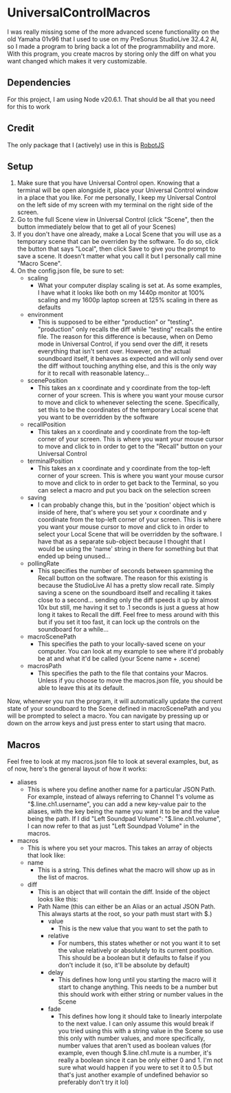 # UniversalControlMacros
I was really missing some of the more advanced scene functionality on the old Yamaha 01v96 that I used to use on my PreSonus StudioLive 32.4.2 AI, so I made a program to bring back a lot of the programmability and more. With this program, you create macros by storing only the diff on what you want changed which makes it very customizable.

## Dependencies
For this project, I am using Node v20.6.1. That should be all that you need for this to work

## Credit
The only package that I (actively) use in this is [RobotJS](https://robotjs.io/docs/syntax)

## Setup
1. Make sure that you have Universal Control open. Knowing that a terminal will be open alongside it, place your Universal Control window in a place that you like. For me personally, I keep my Universal Control on the left side of my screen with my terminal on the right side of the screen.
2. Go to the full Scene view in Universal Control (click "Scene", then the button immediately below that to get all of your Scenes)
3. If you don't have one already, make a Local Scene that you will use as a temporary scene that can be overriden by the software. To do so, click the button that says "Local", then click Save to give you the prompt to save a scene. It doesn't matter what you call it but I personally call mine "Macro Scene".
5. On the config.json file, be sure to set:
   * scaling
       * What your computer display scaling is set at. As some examples, I have what it looks like both on my 1440p monitor at 100% scaling and my 1600p laptop screen at 125% scaling in there as defaults
   * environment
       * This is supposed to be either "production" or "testing". "production" only recalls the diff while "testing" recalls the entire file. The reason for this difference is because, when on Demo mode in Universal Control, if you send over the diff, it resets everything that isn't sent over. However, on the actual soundboard itself, it behaves as expected and will only send over the diff without touching anything else, and this is the only way for it to recall with reasonable latency...
   * scenePosition
       * This takes an x coordinate and y coordinate from the top-left corner of your screen. This is where you want your mouse cursor to move and click to whenever selecting the scene. Specifically, set this to be the coordinates of the temporary Local scene that you want to be overridden by the software
   * recallPosition
       * This takes an x coordinate and y coordinate from the top-left corner of your screen. This is where you want your mouse cursor to move and click to in order to get to the "Recall" button on your Universal Control
   * terminalPosition
       * This takes an x coordinate and y coordinate from the top-left corner of your screen. This is where you want your mouse cursor to move and click to in order to get back to the Terminal, so you can select a macro and put you back on the selection screen
   * saving
       * I can probably change this, but in the 'position' object which is inside of here, that's where you set your x coordinate and y coordinate from the top-left corner of your screen. This is where you want your mouse cursor to move and click to in order to select your Local Scene that will be overridden by the software. I have that as a separate sub-object because I thought that I would be using the 'name' string in there for something but that ended up being unused...
   * pollingRate
       * This specifies the number of seconds between spamming the Recall button on the software. The reason for this existing is because the StudioLive AI has a pretty slow recall rate. Simply saving a scene on the soundboard itself and recalling it takes close to a second... sending only the diff speeds it up by almost 10x but still, me having it set to .1 seconds is just a guess at how long it takes to Recall the diff. Feel free to mess around with this but if you set it too fast, it can lock up the controls on the soundboard for a while...
   * macroScenePath
       * This specifies the path to your locally-saved scene on your computer. You can look at my example to see where it'd probably be at and what it'd be called (your Scene name + .scene)
   * macrosPath
       * This specifies the path to the file that contains your Macros. Unless if you choose to move the macros.json file, you should be able to leave this at its default.

Now, whenever you run the program, it will automatically update the current state of your soundboard to the Scene defined in macroScenePath and you will be prompted to select a macro. You can navigate by pressing up or down on the arrow keys and just press enter to start using that macro.
    
## Macros
Feel free to look at my macros.json file to look at several examples, but, as of now, here's the general layout of how it works:
 * aliases
     * This is where you define another name for a particular JSON Path. For example, instead of always referring to Channel 1's volume as "$.line.ch1.username", you can add a new key-value pair to the aliases, with the key being the name you want it to be and the value being the path. If I did "Left Soundpad Volume": "$.line.ch1.volume", I can now refer to that as just "Left Soundpad Volume" in the macros.
 * macros
     * This is where you set your macros. This takes an array of objects that look like:
     * name
         * This is a string. This defines what the macro will show up as in the list of macros.
     * diff
         * This is an object that will contain the diff. Inside of the object looks like this:
         * Path Name (this can either be an Alias or an actual JSON Path. This always starts at the root, so your path must start with $.)
             * value
                 * This is the new value that you want to set the path to
             * relative
                 * For numbers, this states whether or not you want it to set the value relatively or absolutely to its current position. This should be a boolean but it defaults to false if you don't include it (so, it'll be absolute by default)
             * delay
                 * This defines how long until you starting the macro will it start to change anything. This needs to be a number but this should work with either string or number values in the Scene
             * fade
                 * This defines how long it should take to linearly interpolate to the next value. I can only assume this would break if you tried using this with a string value in the Scene so use this only with number values, and more specifically, number values that aren't used as boolean values (for example, even though $.line.ch1.mute is a number, it's really a boolean since it can be only either 0 and 1. I'm not sure what would happen if you were to set it to 0.5 but that's just another example of undefined behavior so preferably don't try it lol)

